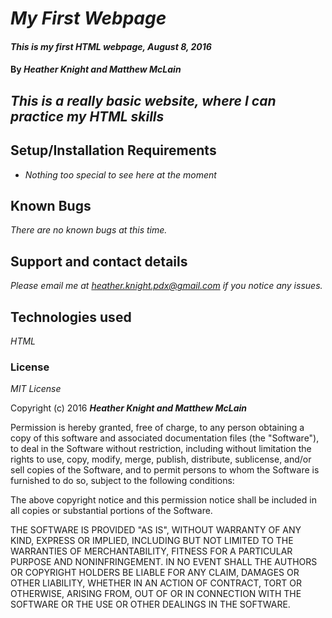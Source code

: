 # _My First Webpage_

#### _This is my first HTML webpage, August 8, 2016_

#### By _**Heather Knight and Matthew McLain**_

## _This is a really basic website, where I can practice my HTML skills_

## Setup/Installation Requirements

* _Nothing too special to see here at the moment_

## Known Bugs

_There are no known bugs at this time._

## Support and contact details

_Please email me at heather.knight.pdx@gmail.com if you notice any issues._

## Technologies used

_HTML_

### License
*MIT License*

Copyright (c) 2016 **_Heather Knight and Matthew McLain_**

Permission is hereby granted, free of charge, to any person obtaining a copy of this software and associated documentation files (the "Software"), to deal in the Software without restriction, including without limitation the rights to use, copy, modify, merge, publish, distribute, sublicense, and/or sell copies of the Software, and to permit persons to whom the Software is furnished to do so, subject to the following conditions:

The above copyright notice and this permission notice shall be included in all copies or substantial portions of the Software.

THE SOFTWARE IS PROVIDED "AS IS", WITHOUT WARRANTY OF ANY KIND, EXPRESS OR IMPLIED, INCLUDING BUT NOT LIMITED TO THE WARRANTIES OF MERCHANTABILITY, FITNESS FOR A PARTICULAR PURPOSE AND NONINFRINGEMENT. IN NO EVENT SHALL THE AUTHORS OR COPYRIGHT HOLDERS BE LIABLE FOR ANY CLAIM, DAMAGES OR OTHER LIABILITY, WHETHER IN AN ACTION OF CONTRACT, TORT OR OTHERWISE, ARISING FROM, OUT OF OR IN CONNECTION WITH THE SOFTWARE OR THE USE OR OTHER DEALINGS IN THE SOFTWARE.
